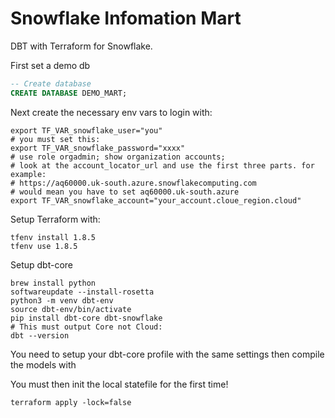 # Snowflake Infomation Mart

DBT with Terraform for Snowflake.

First set a demo db

```sql
-- Create database
CREATE DATABASE DEMO_MART;

```

Next create the necessary env vars to login with:

```shell
export TF_VAR_snowflake_user="you"
# you must set this:
export TF_VAR_snowflake_password="xxxx"
# use role orgadmin; show organization accounts; 
# look at the account_locator_url and use the first three parts. for example:
# https://aq60000.uk-south.azure.snowflakecomputing.com
# would mean you have to set aq60000.uk-south.azure
export TF_VAR_snowflake_account="your_account.cloue_region.cloud"
```

Setup Terraform with:

```shell
tfenv install 1.8.5
tfenv use 1.8.5
```

Setup dbt-core

```shell
brew install python
softwareupdate --install-rosetta
python3 -m venv dbt-env
source dbt-env/bin/activate
pip install dbt-core dbt-snowflake
# This must output Core not Cloud:
dbt --version
```

You need to setup your dbt-core profile with the same settings then compile the models with 

You must then init the local statefile for the first time!

```shell
terraform apply -lock=false
```
